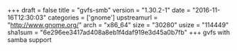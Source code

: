+++
draft = false
title = "gvfs-smb"
version = "1.30.2-1"
date = "2016-11-16T12:30:03"
categories = ['gnome']
upstreamurl = "http://www.gnome.org/"
arch = "x86_64"
size = "30280"
usize = "114449"
sha1sum = "6e296ee3417ad408a8eb1f4daf919e3d45a0b7fb"
+++
gvfs with samba support